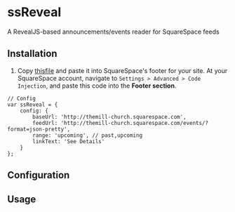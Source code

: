# ssReveal
A RevealJS-based announcements/events reader for SquareSpace feeds

## Installation
1. Copy [thisfile](www.google.com) and paste it into SquareSpace's footer for your site. At your SquareSpace account, navigate to `Settings > Advanced > Code Injection`, and paste this code into the **Footer section**.
```
// Config
var ssReveal = {
    config: {
        baseUrl: 'http://themill-church.squarespace.com',
        feedUrl: 'http://themill-church.squarespace.com/events/?format=json-pretty',
        range: 'upcoming', // past,upcoming
        linkText: 'See Details'
    }
};
```

## Configuration

## Usage
